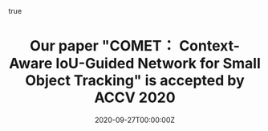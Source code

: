 ---
title: Our paper "COMET： Context-Aware IoU-Guided Network for Small Object Tracking" is accepted by ACCV 2020
subtitle: ''
summary: ' '
authors:
- mojtabas
- javadk
- Hossein Ghanei-Yakhdan
- Shohreh Kasaei
- licheng

tags:
date: "2020-09-27T00:00:00Z"
lastmod: "2020-09-27T00:00:00Z"
featured: false
draft: false

# Projects (optional).
#   Associate this post with one or more of your projects.
#   Simply enter your project's folder or file name without extension.
#   E.g. `projects = ["internal-project"]` references `content/project/deep-learning/index.md`.
#   Otherwise, set `projects = []`.
projects: []

math: true
diagram: true
image:
  placement: 1
  caption: 'Image credit: [**John Moeses Bauan**](https://unsplash.com/photos/OGZtQF8iC0g)'
---